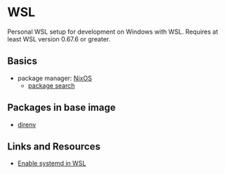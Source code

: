 # WSL

Personal WSL setup for development on Windows with WSL.
Requires at least WSL version 0.67.6 or greater.


## Basics

- package manager: [NixOS](https://nixos.org/)
  - [package search](https://search.nixos.org/packages)


## Packages in base image

- [direnv](https://github.com/nix-community/nix-direnv)


## Links and Resources

- [Enable systemd in WSL](https://devblogs.microsoft.com/commandline/systemd-support-is-now-available-in-wsl/)
